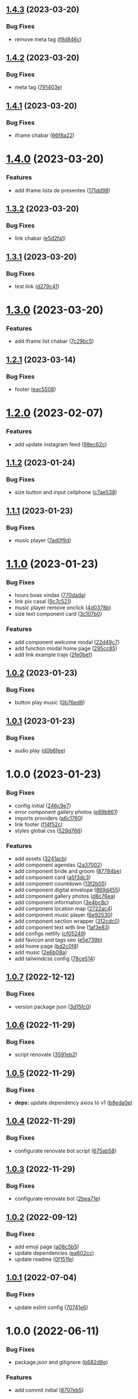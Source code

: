 ## [1.4.3](https://github.com/alxUI/beatrizealexander/compare/v1.4.2...v1.4.3) (2023-03-20)


### Bug Fixes

* remove meta tag ([f9d846c](https://github.com/alxUI/beatrizealexander/commit/f9d846cb20b5a9147a2aa4752dbad16842d37c1e))

## [1.4.2](https://github.com/alxUI/beatrizealexander/compare/v1.4.1...v1.4.2) (2023-03-20)


### Bug Fixes

* meta tag ([791403e](https://github.com/alxUI/beatrizealexander/commit/791403e44ce49e0bf683ddaf8697bcf62b0f7fd9))

## [1.4.1](https://github.com/alxUI/beatrizealexander/compare/v1.4.0...v1.4.1) (2023-03-20)


### Bug Fixes

* iframe chabar ([66f8a22](https://github.com/alxUI/beatrizealexander/commit/66f8a223518066f29093aac9a7a18cbf41a76a8e))

# [1.4.0](https://github.com/alxUI/beatrizealexander/compare/v1.3.2...v1.4.0) (2023-03-20)


### Features

* add iframe lista de presentes ([171dd98](https://github.com/alxUI/beatrizealexander/commit/171dd9811f28c111177c52f5f34bd09a353f71aa))

## [1.3.2](https://github.com/alxUI/beatrizealexander/compare/v1.3.1...v1.3.2) (2023-03-20)


### Bug Fixes

* link chabar ([e5d2fa1](https://github.com/alxUI/beatrizealexander/commit/e5d2fa1c2ba7fc1f2fc7db7a47b724fd052adc4f))

## [1.3.1](https://github.com/alxUI/beatrizealexander/compare/v1.3.0...v1.3.1) (2023-03-20)


### Bug Fixes

* test link ([d279c41](https://github.com/alxUI/beatrizealexander/commit/d279c4195a90506ae5fed5d29d3e8f4a9174ca05))

# [1.3.0](https://github.com/alxUI/beatrizealexander/compare/v1.2.1...v1.3.0) (2023-03-20)


### Features

* add iframe list chabar ([7c29bc5](https://github.com/alxUI/beatrizealexander/commit/7c29bc5fcdfaa0745af10b1df793368dde954b48))

## [1.2.1](https://github.com/alxUI/beatrizealexander/compare/v1.2.0...v1.2.1) (2023-03-14)


### Bug Fixes

* footer ([eac5508](https://github.com/alxUI/beatrizealexander/commit/eac550856162b3592f01737613206f8b114c4afd))

# [1.2.0](https://github.com/alxUI/beatrizealexander/compare/v1.1.2...v1.2.0) (2023-02-07)


### Features

* add update instagram feed ([98ec62c](https://github.com/alxUI/beatrizealexander/commit/98ec62cfac0845bf8f31c66e6bc005a3627a8dc2))

## [1.1.2](https://github.com/alxUI/beatrizealexander/compare/v1.1.1...v1.1.2) (2023-01-24)


### Bug Fixes

* size button and input cellphone ([c7ae538](https://github.com/alxUI/beatrizealexander/commit/c7ae5384e4f1b9762c64bd2832a10ec769917737))

## [1.1.1](https://github.com/alxUI/beatrizealexander/compare/v1.1.0...v1.1.1) (2023-01-23)


### Bug Fixes

* music player ([7ad0f9d](https://github.com/alxUI/beatrizealexander/commit/7ad0f9d19cdb4d2af405d8b7135a70acc389de1b))

# [1.1.0](https://github.com/alxUI/beatrizealexander/compare/v1.0.2...v1.1.0) (2023-01-23)


### Bug Fixes

* hours boas vindas ([770dada](https://github.com/alxUI/beatrizealexander/commit/770dadae6e28b0bd6147930e2dc07cd2664eeccc))
* link pix casal ([9c7c521](https://github.com/alxUI/beatrizealexander/commit/9c7c5217fb31f4dc56797afed2aa67c1586af515))
* music player remove onclick ([4d0378b](https://github.com/alxUI/beatrizealexander/commit/4d0378b6e378127015ca8727eb5796f14023fae9))
* size text component card ([3c107b0](https://github.com/alxUI/beatrizealexander/commit/3c107b0c1e50705a859b48948a1b80157be379da))


### Features

* add component welcome modal ([22d49c7](https://github.com/alxUI/beatrizealexander/commit/22d49c7bbad665e31738eb366db4a8afa3770938))
* add function modal home page ([295cc85](https://github.com/alxUI/beatrizealexander/commit/295cc851b291d0b4569a498ad5a279002a78c60a))
* add link example traje ([2fe0bef](https://github.com/alxUI/beatrizealexander/commit/2fe0befa624e9925e275869b92026cf88d2c4d94))

## [1.0.2](https://github.com/alxUI/beatrizealexander/compare/v1.0.1...v1.0.2) (2023-01-23)


### Bug Fixes

* button play music ([0b76ed6](https://github.com/alxUI/beatrizealexander/commit/0b76ed637123da6f735c14171611c6e0fab45e01))

## [1.0.1](https://github.com/alxUI/beatrizealexander/compare/v1.0.0...v1.0.1) (2023-01-23)


### Bug Fixes

* audio play ([d0b6fee](https://github.com/alxUI/beatrizealexander/commit/d0b6fee46bd9ce8eb9d3e866d7505365c1deaf04))

# 1.0.0 (2023-01-23)


### Bug Fixes

* config initial ([246c9e7](https://github.com/alxUI/beatrizealexander/commit/246c9e70e38a6d3052e22e29eba02d88509b1732))
* error component gallery photos ([e89b961](https://github.com/alxUI/beatrizealexander/commit/e89b96196a9916e30725347e48e29f33806d7fa1))
* imports providers ([a6c1760](https://github.com/alxUI/beatrizealexander/commit/a6c17607e2e8a7bd9ee8233738499b6acc3c0a5d))
* link footer ([f14f52c](https://github.com/alxUI/beatrizealexander/commit/f14f52cad12b3b59e4cdb5d89d7af12b893f7e67))
* styles global css ([529d766](https://github.com/alxUI/beatrizealexander/commit/529d766648cf78a2a21d751417929dbd6fcdf083))


### Features

* add assets ([3241acb](https://github.com/alxUI/beatrizealexander/commit/3241acbb3971e2bc1c6077eea361649259735bd4))
* add component agendas ([2a37002](https://github.com/alxUI/beatrizealexander/commit/2a37002595e6711a813ca9a70528d74420d90ad8))
* add component bride and groom ([87784be](https://github.com/alxUI/beatrizealexander/commit/87784bef487af8e0b4ecf843a55669b28d08d1d5))
* add component card ([a5f3dc3](https://github.com/alxUI/beatrizealexander/commit/a5f3dc320be33db6d9ab14aaf5ae0076de73fe19))
* add component countdown ([13f2b05](https://github.com/alxUI/beatrizealexander/commit/13f2b0591d52e0846ba396b99acf9bec818b7b91))
* add component digital envelope ([869d455](https://github.com/alxUI/beatrizealexander/commit/869d455a5de4d6b54a63c0fd17c40d4ba19ce2ba))
* add component gallery photos ([d8c76ea](https://github.com/alxUI/beatrizealexander/commit/d8c76eaa75166fd4132ab7422a9e3f895ddf5f2f))
* add component information ([3e4bc8c](https://github.com/alxUI/beatrizealexander/commit/3e4bc8cd3d904fca564b0ae325d5445a5daac846))
* add component location map ([2722ac4](https://github.com/alxUI/beatrizealexander/commit/2722ac48ab614285dc0f67bd432d7e255a0b666a))
* add component music player ([6e92530](https://github.com/alxUI/beatrizealexander/commit/6e925303293fd6f8e1dc8739512a36126b44b56e))
* add component section wrapper ([312cdc0](https://github.com/alxUI/beatrizealexander/commit/312cdc0796ceb05dd336e60da5e0e97d1e58d6c5))
* add component text with line ([1af3e83](https://github.com/alxUI/beatrizealexander/commit/1af3e83b56a0632d62fe11a9cf9fb4e4b3fafdc8))
* add configs netlify ([cf05249](https://github.com/alxUI/beatrizealexander/commit/cf05249af788c559d2f1351e6eaa2404b5bc1395))
* add favicon and tags seo ([e5e739b](https://github.com/alxUI/beatrizealexander/commit/e5e739b3da5669f042ceb3241ac8e1e0edf2de6d))
* add home page ([bd2c0f4](https://github.com/alxUI/beatrizealexander/commit/bd2c0f41e42356c88f6d42300f7fee69c6808fa9))
* add music ([2e6b08a](https://github.com/alxUI/beatrizealexander/commit/2e6b08a524ab080526b8d275995cb3e4b17e4c5f))
* add tailwindcss config ([78ce514](https://github.com/alxUI/beatrizealexander/commit/78ce51489378c90092fc8ce8e5ee7be7379e820a))

## [1.0.7](https://github.com/alxUI/boilerplate-vite/compare/v1.0.6...v1.0.7) (2022-12-12)


### Bug Fixes

* version package json ([3d15fc0](https://github.com/alxUI/boilerplate-vite/commit/3d15fc0115f51a64ecb7a1059a7bbf5e35e65ad9))

## [1.0.6](https://github.com/alxUI/boilerplate-vite/compare/v1.0.5...v1.0.6) (2022-11-29)


### Bug Fixes

* script renovate ([3591eb2](https://github.com/alxUI/boilerplate-vite/commit/3591eb267674a3f1570eae774cdb04f486b863ae))

## [1.0.5](https://github.com/alxUI/boilerplate-vite/compare/v1.0.4...v1.0.5) (2022-11-29)


### Bug Fixes

* **deps:** update dependency axios to v1 ([b8eda0e](https://github.com/alxUI/boilerplate-vite/commit/b8eda0e32b71ce140b76b02d3356762fbe26487e))

## [1.0.4](https://github.com/alxUI/boilerplate-vite/compare/v1.0.3...v1.0.4) (2022-11-29)


### Bug Fixes

* configurate renovate bot script ([675ab58](https://github.com/alxUI/boilerplate-vite/commit/675ab58439920ce1724c93cbe026af22abc0a521))

## [1.0.3](https://github.com/alxUI/boilerplate-vite/compare/v1.0.2...v1.0.3) (2022-11-29)


### Bug Fixes

* configurate renovate bot ([2bea71e](https://github.com/alxUI/boilerplate-vite/commit/2bea71e11ba337ba7236d7a40c84925af7f163f3))

## [1.0.2](https://github.com/alxUI/boilerplate-vite/compare/v1.0.1...v1.0.2) (2022-09-12)


### Bug Fixes

* add emoji page ([a08c5b5](https://github.com/alxUI/boilerplate-vite/commit/a08c5b50ff8df980a854e6a30fff3e10b1b239e7))
* update dependencies ([ea602cc](https://github.com/alxUI/boilerplate-vite/commit/ea602cca8ed5c19a313fb09d98864a4cebf6388a))
* update readme ([0f151fe](https://github.com/alxUI/boilerplate-vite/commit/0f151fe5f6e085b3061bba03f29e364c73efceed))

## [1.0.1](https://github.com/alxUI/boilerplate-vite/compare/v1.0.0...v1.0.1) (2022-07-04)


### Bug Fixes

* update eslint config ([70741e6](https://github.com/alxUI/boilerplate-vite/commit/70741e674ac6c9d5f64a588a8fe8d5ebbd3b4eb6))

# 1.0.0 (2022-06-11)


### Bug Fixes

* package.json and gitignore ([b682d9e](https://github.com/alxUI/boilerplate-vite/commit/b682d9ee4d5521390a2050ae803628c984ca196a))


### Features

* add commit initial ([8707eb5](https://github.com/alxUI/boilerplate-vite/commit/8707eb5539fdc09b52db5a285350e4444c14c830))

